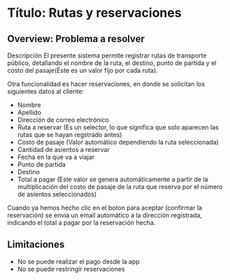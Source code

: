 # Título: Rutas y reservaciones

## Overview: Problema a resolver
Descripción
El presente sistema permite registrar rutas de transporte público, detallando el nombre de la ruta, el destino, punto de partida y el costo del pasaje(Éste es un valor fijo por cada ruta).

Otra funcionalidad es hacer reservaciones, en donde se solicitan los siguientes datos al cliente: 
* Nombre
* Apellido
* Dirección de correo electrónico
* Ruta a reservar (Es un selector, lo que significa que solo aparecen las rutas que se hayan regstrado antes)
* Costo de pasaje (Valor automático dependiendo la ruta seleccionada)
* Cantidad de asientos a reservar
* Fecha en la que va a viajar
* Punto de partida
* Destino
* Total a pagar (Este valor se genera automáticamente  a partir de la multiplicación del costo de pasaje de la ruta que reserva por el número de asientos seleccionados)

 Cuando ya hemos hecho clic en el boton para aceptar (confirmar la reservación) se envía un email automático a la dirección registrada, indicando el total a pagar por la reservación hecha.
## Limitaciones
* No se puede realizar el pago desde la app
* No se puede restringir reservaciones
  
